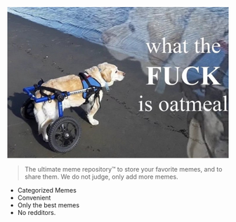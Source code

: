 ![iguessyouaremylittlepogchampcomehere](https://raw.githubusercontent.com/readme-me/readme-me.github.io/main/_media/oat.jpg)

>  The ultimate meme repository™  to store your favorite memes, and to share them. We do not judge, only add more memes.

- Categorized Memes
- Convenient
- Only the best memes
- No redditors.

